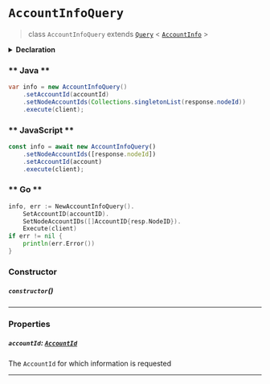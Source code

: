 # `AccountInfoQuery`

> class `AccountInfoQuery`
> extends [`Query`](reference/core/Query.md) <
> [`AccountInfo`](reference/cryptocurrency/AccountInfo.md) >

<details>
<summary><b>Declaration</b></summary>

```typescript
class AccountInfoQuery extends Query<AccountInfo> {
    constructor();

    /* property */ accountId: AccountId;
}
```

</details>

<!-- tabs:start -->

### ** Java **

```java
var info = new AccountInfoQuery()
    .setAccountId(accountId)
    .setNodeAccountIds(Collections.singletonList(response.nodeId))
    .execute(client);
```

### ** JavaScript **

```javascript
const info = await new AccountInfoQuery()
    .setNodeAccountIds([response.nodeId])
    .setAccountId(account)
    .execute(client);
```

### ** Go **

```go
info, err := NewAccountInfoQuery().
    SetAccountID(accountID).
    SetNodeAccountIDs([]AccountID{resp.NodeID}).
	Execute(client)
if err != nil {
    println(err.Error())
}
```

<!-- tabs:end -->

### Constructor

##### `constructor`()

---

### Properties

##### `accountId`: [`AccountId`](reference/cryptocurrency/AccountId.md)

The `AccountId` for which information is requested

---
